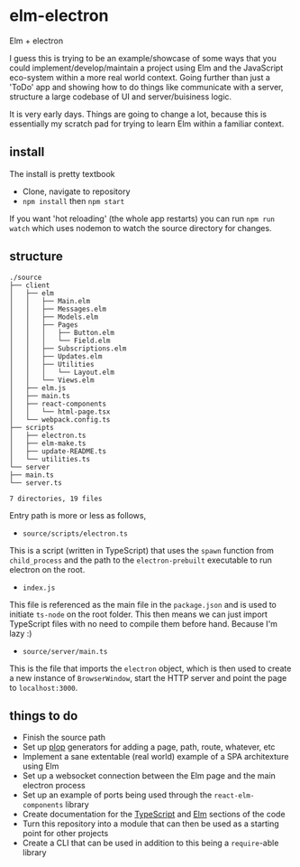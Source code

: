 
# elm-electron

Elm + electron

I guess this is trying to be an example/showcase of some ways that you could
implement/develop/maintain a project using Elm and the JavaScript eco-system
within a more real world context. Going further than just a 'ToDo' app and
showing how to do things like communicate with a server, structure a large
codebase of UI and server/buisiness logic.

It is very early days. Things are going to change a lot, because this is
essentially my scratch pad for trying to learn Elm within a familiar context.

## install

The install is pretty textbook

- Clone, navigate to repository
- `npm install` then `npm start`

If you want 'hot reloading' (the whole app restarts) you can run `npm run watch`
which uses nodemon to watch the source directory for changes.

## structure

[//]: # (START_FILE_STRUCTURE)

```plaintext
./source
├── client
│   ├── elm
│   │   ├── Main.elm
│   │   ├── Messages.elm
│   │   ├── Models.elm
│   │   ├── Pages
│   │   │   ├── Button.elm
│   │   │   └── Field.elm
│   │   ├── Subscriptions.elm
│   │   ├── Updates.elm
│   │   ├── Utilities
│   │   │   └── Layout.elm
│   │   └── Views.elm
│   ├── elm.js
│   ├── main.ts
│   ├── react-components
│   │   └── html-page.tsx
│   └── webpack.config.ts
├── scripts
│   ├── electron.ts
│   ├── elm-make.ts
│   ├── update-README.ts
│   └── utilities.ts
└── server
├── main.ts
└── server.ts

7 directories, 19 files
```

[//]: # (END_FILE_STRUCTURE)

Entry path is more or less as follows,

- `source/scripts/electron.ts`

This is a script (written in TypeScript) that uses the `spawn` function from
`child_process` and the path to the `electron-prebuilt` executable to run
electron on the root.

- `index.js`

This file is referenced as the main file in the `package.json` and is used to
initiate `ts-node` on the root folder. This then means we can just import
TypeScript files with no need to compile them before hand. Because I'm lazy :)

- `source/server/main.ts`

This is the file that imports the `electron` object, which is then used to create
a new instance of `BrowserWindow`, start the HTTP server and point the page to
`localhost:3000`.


## things to do

- Finish the source path
- Set up [plop](https://github.com/amwmedia/plop) generators for adding a page,
  path, route, whatever, etc
- Implement a sane extentable (real world) example of a SPA architexture using Elm
- Set up a websocket connection between the Elm page and the main electron process
- Set up an example of ports being used through the `react-elm-components` library
- Create documentation for the [TypeScript](http://typedoc.io) and
  [Elm](http://package.elm-lang.org/help/documentation-format) sections of the
  code
- Turn this repository into a module that can then be used as a starting point for
  other projects
- Create a CLI that can be used in addition to this being a `require`-able library
